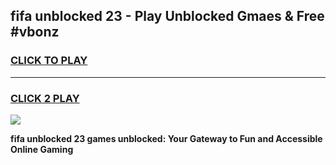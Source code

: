 
## fifa unblocked 23 - Play Unblocked Gmaes & Free #vbonz
<h3>
<a href="https://news.freeplayer.one?title=fifa_unblocked_23&ref=26F">CLICK TO PLAY</a></h3>
<hr>

<h3>
<a href="https://news.freeplayer.one?title=fifa_unblocked_23&ref=26F">CLICK 2 PLAY</a>
  
</h3>

<a href="https://news.freeplayer.one?title=fifa_unblocked_23&ref=26F/"><img src="https://clearcache.store/games.png"></a>


**fifa unblocked 23 games unblocked: Your Gateway to Fun and Accessible Online Gaming**
